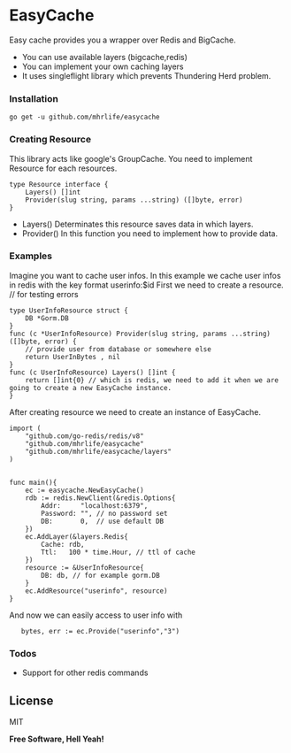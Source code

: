 # EasyCache

Easy cache provides you a wrapper over Redis and BigCache.
  - You can use available layers (bigcache,redis)
  - You can implement your own caching layers
  - It uses singleflight library which prevents Thundering Herd problem.
### Installation
```
go get -u github.com/mhrlife/easycache
```
### Creating Resource
This library acts like google's GroupCache. You need to implement Resource for each resources.
```
type Resource interface {
	Layers() []int
	Provider(slug string, params ...string) ([]byte, error)
}
```
 - Layers()  Determinates this resource saves data in which layers.
 - Provider()  In this function you need to implement how to provide data.
### Examples
Imagine you want to cache user infos. In this example we cache user infos in redis with the key format userinfo:$id
First we need to create a resource.
// for testing errors
```
type UserInfoResource struct {
    DB *Gorm.DB
}
func (c *UserInfoResource) Provider(slug string, params ...string) ([]byte, error) {
	// provide user from database or somewhere else
	return UserInBytes , nil
}
func (c UserInfoResource) Layers() []int {
	return []int{0} // which is redis, we need to add it when we are going to create a new EasyCache instance.
}
```
After creating resource we need to create an instance of EasyCache.
```
import (
    "github.com/go-redis/redis/v8"
    "github.com/mhrlife/easycache"
    "github.com/mhrlife/easycache/layers"
)
  
    
func main(){
    ec := easycache.NewEasyCache()
    rdb := redis.NewClient(&redis.Options{
		Addr:     "localhost:6379",
		Password: "", // no password set
		DB:       0,  // use default DB
	})
    ec.AddLayer(&layers.Redis{
        Cache: rdb,
        Ttl:   100 * time.Hour, // ttl of cache
    })
    resource := &UserInfoResource{
    	DB: db, // for example gorm.DB
    }
    ec.AddResource("userinfo", resource)
}
```
And now we can easily access to user info with
```
   bytes, err := ec.Provide("userinfo","3") 
```

### Todos

 - Support for other redis commands

License
----

MIT


**Free Software, Hell Yeah!**